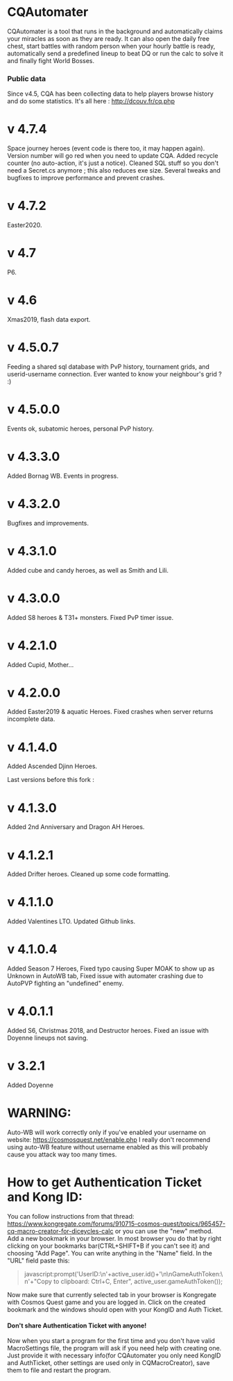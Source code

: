 # CQAutomater

CQAutomater is a tool that runs in the background and automatically claims your miracles as soon as they are ready. It can also open the daily free chest, start battles with random person when your hourly battle is ready, automatically send a predefined lineup to beat DQ or run the calc to solve it and finally fight World Bosses.

### Public data
Since v4.5, CQA has been collecting data to help players browse history and do some statistics.
It's all here : http://dcouv.fr/cq.php

# v 4.7.4
Space journey heroes (event code is there too, it may happen again).
Version number will go red when you need to update CQA.
Added recycle counter (no auto-action, it's just a notice).
Cleaned SQL stuff so you don't need a Secret.cs anymore ; this also reduces exe size.
Several tweaks and bugfixes to improve performance and prevent crashes.

# v 4.7.2
Easter2020.

# v 4.7
P6.

# v 4.6
Xmas2019, flash data export.

# v 4.5.0.7
Feeding a shared sql database with PvP history, tournament grids, and userid-username connection. Ever wanted to know your neighbour's grid ? :)

# v 4.5.0.0
Events ok, subatomic heroes, personal PvP history.

# v 4.3.3.0
Added Bornag WB.
Events in progress.

# v 4.3.2.0
Bugfixes and improvements.

# v 4.3.1.0
Added cube and candy heroes, as well as Smith and Lili.

# v 4.3.0.0
Added S8 heroes & T31+ monsters.
Fixed PvP timer issue.

# v 4.2.1.0
Added Cupid, Mother...

# v 4.2.0.0
Added Easter2019 & aquatic Heroes.
Fixed crashes when server returns incomplete data.

# v 4.1.4.0
Added Ascended Djinn Heroes.

Last versions before this fork :

# v 4.1.3.0
Added 2nd Anniversary and Dragon AH Heroes.

# v 4.1.2.1
Added Drifter heroes.
Cleaned up some code formatting.

# v 4.1.1.0
Added Valentines LTO.
Updated Github links.

# v 4.1.0.4
Added Season 7 Heroes,
Fixed typo causing Super MOAK to show up as Unknown in AutoWB tab,
Fixed issue with automater crashing due to AutoPVP fighting an "undefined" enemy.

# v 4.0.1.1
Added S6, Christmas 2018, and Destructor heroes. Fixed an issue with Doyenne lineups not saving.

# v 3.2.1
Added Doyenne

# WARNING:
Auto-WB will work correctly only if you've enabled your username on website: https://cosmosquest.net/enable.php
I really don't recommend using auto-WB feature without username enabled as this will probably cause you attack way too many times.

# How to get Authentication Ticket and Kong ID:

You can follow instructions from that thread: https://www.kongregate.com/forums/910715-cosmos-quest/topics/965457-cq-macro-creator-for-diceycles-calc
or
you can use the "new" method.
Add a new bookmark in your browser. In most browser you do that by right clicking on your bookmarks bar(CTRL+SHIFT+B if you can't see it) and choosing "Add Page". You can write anything in the "Name" field. In the "URL" field paste this:
>javascript:prompt('UserID:\n'+active_user.id()+'\n\nGameAuthToken:\n'+"Copy to clipboard: Ctrl+C, Enter", active_user.gameAuthToken());

Now make sure that currently selected tab in your browser is Kongregate with Cosmos Quest game and you are logged in. Click on the created bookmark and the windows should open with your KongID and Auth Ticket.

#### Don't share Authentication Ticket with anyone!

Now when you start a program for the first time and you don't have valid MacroSettings file, the program will ask if you need help with creating one. Just provide it with necessary info(for CQAutomater you only need KongID and AuthTicket, other settings are used only in CQMacroCreator), save them to file and restart the program.

